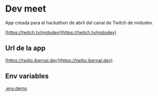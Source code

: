 # Dev meet

App creada para el hackathon de abril del canal de Twitch de midudev.

[https://twitch.tv/midudev](https://twitch.tv/midudev)

## Url de la app

[https://twilio.ibernal.dev](https://twilio.ibernal.dev)

## Env variables

[.env.demo](.env.demo)